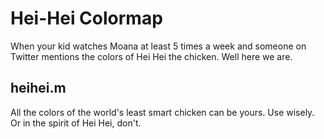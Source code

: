 # Hei-Hei Colormap

When your kid watches Moana at least 5 times a week and someone on Twitter mentions the colors of Hei Hei the chicken. Well here we are.

## heihei.m

All the colors of the world's least smart chicken can be yours. Use wisely. Or in the spirit of Hei Hei, don't.

